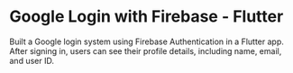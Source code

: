 # Google Login with Firebase - Flutter

Built a Google login system using Firebase Authentication in a Flutter app. 
After signing in, users can see their profile details, including name, email, and user ID.
